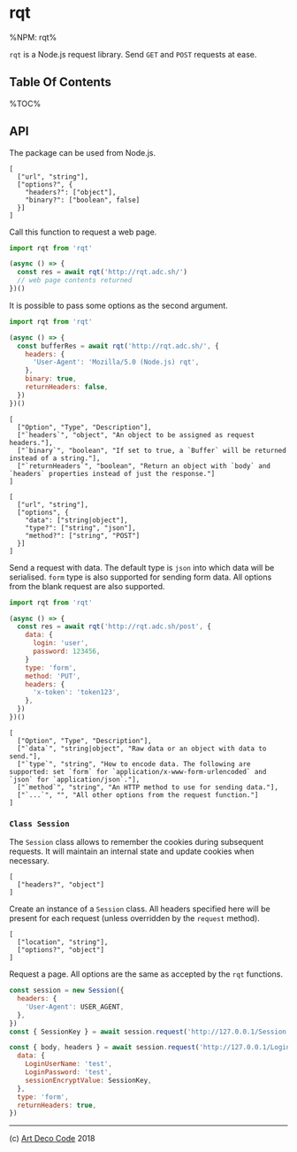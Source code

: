 # rqt

%NPM: rqt%

`rqt` is a Node.js request library. Send `GET` and `POST` requests at ease.

## Table Of Contents

%TOC%

## API

The package can be used from Node.js.

```### async rqt => string
[
  ["url", "string"],
  ["options?", {
    "headers?": ["object"],
    "binary?": ["boolean", false]
  }]
]
```

Call this function to request a web page.

```js
import rqt from 'rqt'

(async () => {
  const res = await rqt('http://rqt.adc.sh/')
  // web page contents returned
})()
```

It is possible to pass some options as the second argument.

```js
import rqt from 'rqt'

(async () => {
  const bufferRes = await rqt('http://rqt.adc.sh/', {
    headers: {
      'User-Agent': 'Mozilla/5.0 (Node.js) rqt',
    },
    binary: true,
    returnHeaders: false,
  })
})()
```

```table
[
  ["Option", "Type", "Description"],
  ["`headers`", "object", "An object to be assigned as request headers."],
  ["`binary`", "boolean", "If set to true, a `Buffer` will be returned instead of a string."],
  ["`returnHeaders`", "boolean", "Return an object with `body` and `headers` properties instead of just the response."]
]
```

```### async rqtWithData => string
[
  ["url", "string"],
  ["options", {
    "data": ["string|object"],
    "type?": ["string", "json"],
    "method?": ["string", "POST"]
  }]
]
```

Send a request with data. The default type is `json` into which data will be serialised. `form` type is also supported for sending form data. All options from the blank request are also supported.

```js
import rqt from 'rqt'

(async () => {
  const res = await rqt('http://rqt.adc.sh/post', {
    data: {
      login: 'user',
      password: 123456,
    }
    type: 'form',
    method: 'PUT',
    headers: {
      'x-token': 'token123',
    },
  })
})()
```

```table
[
  ["Option", "Type", "Description"],
  ["`data`", "string|object", "Raw data or an object with data to send."],
  ["`type`", "string", "How to encode data. The following are supported: set `form` for `application/x-www-form-urlencoded` and `json` for `application/json`."],
  ["`method`", "string", "An HTTP method to use for sending data."],
  ["`...`", "", "All other options from the request function."]
]
```

### `Class Session`

The `Session` class allows to remember the cookies during subsequent requests. It will maintain an internal state and update cookies when necessary.


```#### constructor => Session
[
  ["headers?", "object"]
]
```

Create an instance of a `Session` class. All headers specified here will be present for each request (unless overridden by the `request` method).

```#### async request => any
[
  ["location", "string"],
  ["options?", "object"]
]
```

Request a page. All options are the same as accepted by the `rqt` functions.

```js
const session = new Session({
  headers: {
    'User-Agent': USER_AGENT,
  },
})
const { SessionKey } = await session.request('http://127.0.0.1/Session.ashx')

const { body, headers } = await session.request('http://127.0.0.1/Login.aspx', {
  data: {
    LoginUserName: 'test',
    LoginPassword: 'test',
    sessionEncryptValue: SessionKey,
  },
  type: 'form',
  returnHeaders: true,
})
```

---

(c) [Art Deco Code](https://artdeco.bz) 2018
